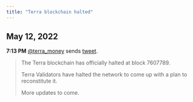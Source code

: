 ```yaml
---
title: "Terra blockchain halted"
---
```


## May 12, 2022 

**7:13 PM** [@terra_money](https://twitter.com/terra_money) sends [tweet](https://twitter.com/terra_money/status/1524935730308456448).

> The Terra blockchain has officially halted at block 7607789.
>
> Terra Validators have halted the network to come up with a plan to reconstitute it.
>
> More updates to come.
